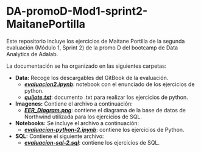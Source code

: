 # DA-promoD-Mod1-sprint2-MaitanePortilla
Este repositorio incluye los ejercicios de Maitane Portilla de la segunda evaluación (Módulo 1, Sprint 2) de la promo D del bootcamp de Data Analytics de Adalab.

La documentación se ha organizado en las siguientes carpetas:
- **Data:** Recoge los descargables del GitBook de la evaluación.
    * [***evaluacion2.ipynb***](https://github.com/Adalab/DA-promoD-Mod1-sprint2-MaitanePortilla/blob/main/Data/evaluacion2.ipynb): notebook con el enunciado de los ejercicios de python.  
    * [***quijote.txt***](https://github.com/Adalab/DA-promoD-Mod1-sprint2-MaitanePortilla/blob/main/Data/quijote.txt): documento .txt para realizar los ejercicios de python.  
- **Imagenes:** Contiene el archivo a continuación:
    * [***EER_Diagram.png***](https://github.com/Adalab/DA-promoD-Mod1-sprint2-MaitanePortilla/blob/main/Imagenes/EER_Diagram.png): contiene el diagrama de la base de datos de Northwind utilizada para los ejercicios de SQL.
- **Notebooks:** Se incluye el archivo a continuación:
    * [***evaluacion-python-2.ipynb***](https://github.com/Adalab/DA-promoD-Mod1-sprint2-MaitanePortilla/blob/main/Notebooks/evaluacion-python-2.ipynb): contiene los ejercicios de Python.
- **SQL:** Contiene el siguiente archivo:
    * [***evaluacion-sql-2.sql***](https://github.com/Adalab/DA-promoD-Mod1-sprint2-MaitanePortilla/blob/main/SQL/evaluacion-sql-2.sql): contiene los ejercicios de SQL.